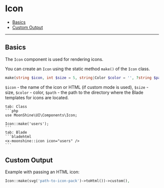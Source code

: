 # Icon

- [Basics](#basics)
- [Custom Output](#custom)

---

<a name="basics"></a>
## Basics

The `Icon` component is used for rendering icons.

You can create an `Icon` using the static method `make()` of the `Icon` class.

```php
make(string $icon, int $size = 5, string|Color $color = '', ?string $path = null)
```

`$icon` - the name of the icon or HTML (if custom mode is used),
`$size` - size,
`$color` - color,
`$path` - the path to the directory where the Blade templates for icons are located.

~~~tabs
tab: Class
```php
use MoonShine\UI\Components\Icon;

Icon::make('users');
```
tab: Blade
```bladehtml
<x-moonshine::icon icon="users" />
```
~~~

<a name="custom"></a>
## Custom Output

Example with passing an HTML icon:

```php
Icon::make(svg('path-to-icon-pack')->toHtml())->custom(),
```
